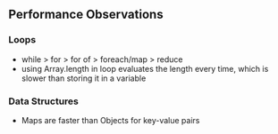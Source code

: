 ## Performance Observations

### Loops
- while > for > for of > foreach/map > reduce
- using Array.length in loop evaluates the length every time, which is slower than storing it in a variable

### Data Structures
- Maps are faster than Objects for key-value pairs